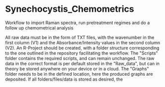 # Synechocystis_Chemometrics
Workflow to import Raman spectra, run pretreatment regimes and do a follow up chemometrical analysis

All raw data must be in the form of TXT files, with the wavenumber in the first column (V1) and the Absorbance/Intensity values in the second column (V2). An R-Project should be created, with a folder structure corresponding to the one outlined in the repository facilitating the workflow. 
The "Scripts" folder contains the required scripts, and can remain unchanged. The raw data in the correct format is per default stored in the "Raw_data", but can in theory be stored anywhere on your device or in a cloud. The "Graphs" folder needs to be in the defined location, here the produced graphs are deposited. 
If all folders/files/data is stored as desired, the 
